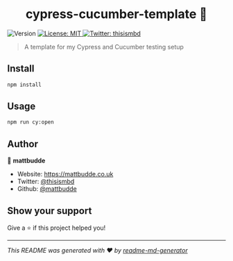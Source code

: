 <h1 align="center">cypress-cucumber-template 👋</h1>
<p>
  <img alt="Version" src="https://img.shields.io/badge/version-1.0.0-blue.svg?cacheSeconds=2592000" />
  <a href="#" target="_blank">
    <img alt="License: MIT" src="https://img.shields.io/badge/License-MIT-yellow.svg" />
  </a>
  <a href="https://twitter.com/thisismbd" target="_blank">
    <img alt="Twitter: thisismbd" src="https://img.shields.io/twitter/follow/thisismbd.svg?style=social" />
  </a>
</p>

> A template for my Cypress and Cucumber testing setup



## Install

```sh
npm install
```

## Usage

```sh
npm run cy:open
```

## Author

👤 **mattbudde**

* Website: https://mattbudde.co.uk
* Twitter: [@thisismbd](https://twitter.com/thisismbd)
* Github: [@mattbudde](https://github.com/mattbudde)

## Show your support

Give a ⭐️ if this project helped you!

***
_This README was generated with ❤️ by [readme-md-generator](https://github.com/kefranabg/readme-md-generator)_